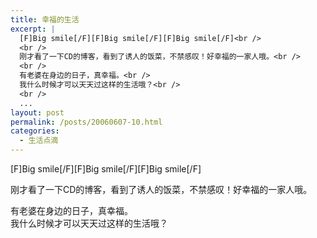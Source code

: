 ```yaml
---
title: 幸福的生活
excerpt: |
  [F]Big smile[/F][F]Big smile[/F][F]Big smile[/F]<br />
  <br />
  刚才看了一下CD的博客，看到了诱人的饭菜，不禁感叹！好幸福的一家人哦。<br />
  <br />
  有老婆在身边的日子，真幸福。<br />
  我什么时候才可以天天过这样的生活哦？<br />
  <br />
  ...
layout: post
permalink: /posts/20060607-10.html
categories:
  - 生活点滴
---
```

\[F]Big smile[/F\]\[F\]Big smile\[/F\]\[F\]Big smile[/F]

刚才看了一下CD的博客，看到了诱人的饭菜，不禁感叹！好幸福的一家人哦。

有老婆在身边的日子，真幸福。  
我什么时候才可以天天过这样的生活哦？